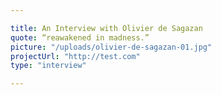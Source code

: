 ```yaml
---

title: An Interview with Olivier de Sagazan
quote: “reawakened in madness.”
picture: "/uploads/olivier-de-sagazan-01.jpg"
projectUrl: "http://test.com"
type: "interview"

---
```

